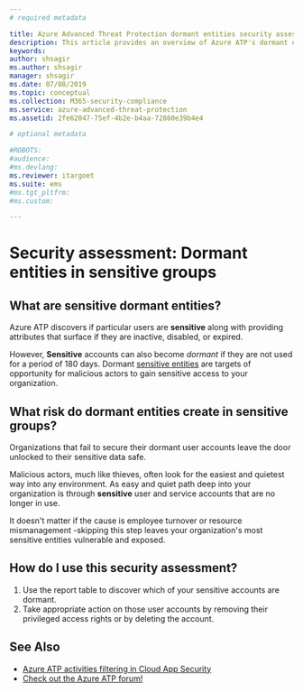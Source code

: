 ```yaml
---
# required metadata

title: Azure Advanced Threat Protection dormant entities security assessments
description: This article provides an overview of Azure ATP's dormant entities in sensitive groups identity security posture assessment report.
keywords:
author: shsagir
ms.author: shsagir
manager: shsagir
ms.date: 07/08/2019
ms.topic: conceptual
ms.collection: M365-security-compliance
ms.service: azure-advanced-threat-protection
ms.assetid: 2fe62047-75ef-4b2e-b4aa-72860e39b4e4

# optional metadata

#ROBOTS:
#audience:
#ms.devlang:
ms.reviewer: itargoet
ms.suite: ems
#ms.tgt_pltfrm:
#ms.custom:

---
```



# Security assessment: Dormant entities in **sensitive** groups 

## What are **sensitive** dormant entities? 
Azure ATP discovers if particular users are **sensitive** along with providing attributes that surface if they are inactive, disabled, or expired. 

However, **Sensitive** accounts can also become *dormant* if they are not used for a period of 180 days. Dormant [sensitive entities](sensitive-accounts.md) are targets of opportunity for malicious actors to gain sensitive access to your organization. 

## What risk do dormant entities create in **sensitive** groups? 

Organizations that fail to secure their dormant user accounts leave the door unlocked to their sensitive data safe.  

Malicious actors, much like thieves, often look for the easiest and quietest way into any environment. As easy and quiet path deep into your organization is through **sensitive** user and service accounts that are no longer in use. 

It doesn't matter if the cause is employee turnover or resource mismanagement -skipping this step leaves your organization's most sensitive entities vulnerable and exposed.   

## How do I use this security assessment? 
1. Use the report table to discover which of your sensitive accounts are dormant. 
1. Take appropriate action on those user accounts by removing their privileged access rights or by deleting the account.  


## See Also
- [Azure ATP activities filtering in Cloud App Security](atp-activities-filtering-mcas.md)
- [Check out the Azure ATP forum!](https://aka.ms/azureatpcommunity)
